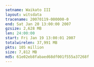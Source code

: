 ```yaml
---
setname: Waikato III
layout: witsdata
tracename: 20070119-000000-0
end: Sat Jan 20 13:00:00 2007
gzsize: 2,628 MB
len: 24:00:00
start: Fri Jan 19 13:00:01 2007
totalwirelen: 37,991 MB
pkts: 105 million
size: 7,812 MB
md5: 61e02eb8fabaed68df001f555a37268f
---
```

